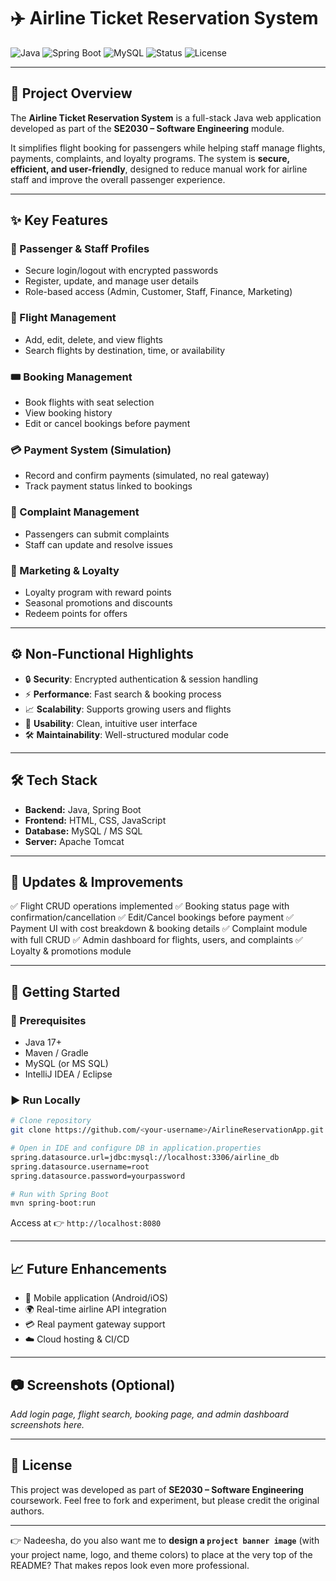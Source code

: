 # ✈️ Airline Ticket Reservation System

![Java](https://img.shields.io/badge/Java-17-blue?logo=java\&logoColor=white)
![Spring Boot](https://img.shields.io/badge/SpringBoot-3.0-brightgreen?logo=springboot\&logoColor=white)
![MySQL](https://img.shields.io/badge/Database-MySQL-orange?logo=mysql\&logoColor=white)
![Status](https://img.shields.io/badge/Status-In%20Progress-yellow)
![License](https://img.shields.io/badge/License-Academic-lightgrey)

---

## 📖 Project Overview

The **Airline Ticket Reservation System** is a full-stack Java web application developed as part of the **SE2030 – Software Engineering** module.

It simplifies flight booking for passengers while helping staff manage flights, payments, complaints, and loyalty programs.
The system is **secure, efficient, and user-friendly**, designed to reduce manual work for airline staff and improve the overall passenger experience.

---

## ✨ Key Features

### 👤 Passenger & Staff Profiles

* Secure login/logout with encrypted passwords
* Register, update, and manage user details
* Role-based access (Admin, Customer, Staff, Finance, Marketing)

### 🛫 Flight Management

* Add, edit, delete, and view flights
* Search flights by destination, time, or availability

### 🎟️ Booking Management

* Book flights with seat selection
* View booking history
* Edit or cancel bookings before payment

### 💳 Payment System (Simulation)

* Record and confirm payments (simulated, no real gateway)
* Track payment status linked to bookings

### 📩 Complaint Management

* Passengers can submit complaints
* Staff can update and resolve issues

### 🎁 Marketing & Loyalty

* Loyalty program with reward points
* Seasonal promotions and discounts
* Redeem points for offers

---

## ⚙️ Non-Functional Highlights

* 🔒 **Security**: Encrypted authentication & session handling
* ⚡ **Performance**: Fast search & booking process
* 📈 **Scalability**: Supports growing users and flights
* 🎨 **Usability**: Clean, intuitive user interface
* 🛠️ **Maintainability**: Well-structured modular code

---

## 🛠️ Tech Stack

* **Backend:** Java, Spring Boot
* **Frontend:** HTML, CSS, JavaScript
* **Database:** MySQL / MS SQL
* **Server:** Apache Tomcat

---

## 📌 Updates & Improvements

✅ Flight CRUD operations implemented
✅ Booking status page with confirmation/cancellation
✅ Edit/Cancel bookings before payment
✅ Payment UI with cost breakdown & booking details
✅ Complaint module with full CRUD
✅ Admin dashboard for flights, users, and complaints
✅ Loyalty & promotions module

---

## 🚀 Getting Started

### 🔧 Prerequisites

* Java 17+
* Maven / Gradle
* MySQL (or MS SQL)
* IntelliJ IDEA / Eclipse

### ▶️ Run Locally

```bash
# Clone repository
git clone https://github.com/<your-username>/AirlineReservationApp.git

# Open in IDE and configure DB in application.properties
spring.datasource.url=jdbc:mysql://localhost:3306/airline_db
spring.datasource.username=root
spring.datasource.password=yourpassword

# Run with Spring Boot
mvn spring-boot:run
```

Access at 👉 `http://localhost:8080`

---

## 📈 Future Enhancements

* 📱 Mobile application (Android/iOS)
* 🌍 Real-time airline API integration
* 💳 Real payment gateway support
* ☁️ Cloud hosting & CI/CD

---

## 📷 Screenshots (Optional)

*Add login page, flight search, booking page, and admin dashboard screenshots here.*

---

## 📝 License

This project was developed as part of **SE2030 – Software Engineering** coursework.
Feel free to fork and experiment, but please credit the original authors.

---

👉 Nadeesha, do you also want me to **design a `project banner image`** (with your project name, logo, and theme colors) to place at the very top of the README? That makes repos look even more professional.

